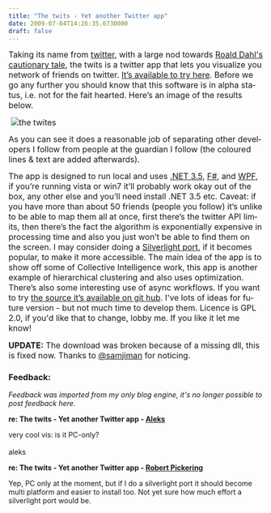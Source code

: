 ```yaml
---
title: "The twits - Yet another Twitter app"
date: 2009-07-04T14:26:35.6730000
draft: false
---
```


<p style="MARGIN: 0cm 0cm 10pt" class="MsoNormal"><span style="mso-ansi-language: EN-US" lang="EN-US"><font size="3">Taking its name from <a href="http://twitter.com">twitter</a>, with a large nod towards <a href="http://www.amazon.com/gp/product/014241039X?ie=UTF8&amp;tag=strangelights-20&amp;linkCode=as2&amp;camp=1789&amp;creative=9325&amp;creativeASIN=014241039X">Roald Dahl's cautionary tale</a>, the twits is a twitter app that lets you visualize you network of friends on twitter. <a href="http://strangelights.com/blog/downloads/thetwits.0.1.zip">It’s available to try here</a>. Before we go any further you should know that this software is in alpha status, i.e. not for the fait hearted. Here’s an image of the results below. <o:p /></font></span></p>
<p style="MARGIN: 0cm 0cm 10pt" class="MsoNormal"><span style="mso-ansi-language: EN-US" lang="EN-US"><o:p><font size="3"> <img alt="the twites" src="/blog/images/thetwits.png" /></font></o:p></span></p>
<p style="MARGIN: 0cm 0cm 10pt" class="MsoNormal"><span style="mso-ansi-language: EN-US" lang="EN-US"><font size="3">As you can see it does a reasonable job of separating other developers I follow from people at the guardian I follow (the coloured lines &amp; text are added afterwards).<o:p /></font></span></p>
<p style="MARGIN: 0cm 0cm 10pt" class="MsoNormal"><span style="mso-ansi-language: EN-US" lang="EN-US"><font size="3">The app is designed to run local and uses <a href="http://www.microsoft.com/downloads/details.aspx?FamilyId=333325FD-AE52-4E35-B531-508D977D32A6&amp;displaylang=en">.NET 3.5</a>, <a href="http://research.microsoft.com/en-us/um/cambridge/projects/fsharp/release.aspx">F#</a>, and <a href="http://www.microsoft.com/downloads/details.aspx?FamilyID=10CC340B-F857-4A14-83F5-25634C3BF043&amp;displaylang=en">WPF</a>, if you’re running vista or win7 it’ll probably work okay out of the box, any other else and you’ll need install .NET 3.5 etc. Caveat: if you have more than about 50 friends (people you follow) it’s unlike to be able to map them all at once, first there’s the twitter API limits, then there’s the fact the algorithm is exponentially expensive in processing time and also you just won’t be able to find them on the screen. I may consider doing a <a href="http://silverlight.net/">Silverlight port</a>, if it becomes popular, to make it more accessible. The main idea of the app is to show off some of Collective Intelligence work, this app is another example of hierarchical clustering and also uses optimization. There’s also some interesting use of async workflows. If you want to try <a href="http://github.com/robertpi/fscollintelli/tree/master">the source it’s available on git hub</a>. I've lots of ideas for future version - but not much time to develop them. Licence is GPL 2.0, if you'd like that to change, lobby me. If you like it let me know!</font></span></p>
<p style="MARGIN: 0cm 0cm 10pt" class="MsoNormal"><span style="mso-ansi-language: EN-US" lang="EN-US"><font size="3"><strong>UPDATE:</strong> The download was broken because of a missing dll, this is fixed now. Thanks to <font face=""><a href="http://twitter.com/samjiman">@samjiman</a> for noticing.</font></font></span></p>

### Feedback:

*Feedback was imported from my only blog engine, it's no longer possible to post feedback here.*

**re: The twits - Yet another Twitter app - [Aleks](http://guardian.co.uk/technology)**

very cool vis: is it PC-only?<br /><br />aleks

**re: The twits - Yet another Twitter app - [Robert Pickering](http://strangelights.com/blog/Default.aspx)**

Yep, PC only at the moment, but if I do a silverlight port it should become multi platform and easier to install too. Not yet sure how much effort a silverlight port would be.

